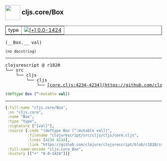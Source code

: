 ## <img width="48px" valign="middle" src="http://i.imgur.com/Hi20huC.png"> cljs.core/Box

 <table border="1">
<tr>
<td>type</td>
<td><a href="https://github.com/cljsinfo/api-refs/tree/0.0-1424"><img valign="middle" alt="[+] 0.0-1424" src="https://img.shields.io/badge/+-0.0--1424-lightgrey.svg"></a> </td>
</tr>
</table>

 <samp>
(__Box.__ val)<br>
</samp>

```
(no docstring)
```

---

 <pre>
clojurescript @ r1820
└── src
    └── cljs
        └── cljs
            └── <ins>[core.cljs:4234-4234](https://github.com/clojure/clojurescript/blob/r1820/src/cljs/cljs/core.cljs#L4234-L4234)</ins>
</pre>

```clj
(deftype Box [^:mutable val])
```


---

```clj
{:full-name "cljs.core/Box",
 :ns "cljs.core",
 :name "Box",
 :type "type",
 :signature ["[val]"],
 :source {:code "(deftype Box [^:mutable val])",
          :filename "clojurescript/src/cljs/cljs/core.cljs",
          :lines [4234 4234],
          :link "https://github.com/clojure/clojurescript/blob/r1820/src/cljs/cljs/core.cljs#L4234-L4234"},
 :full-name-encode "cljs.core_Box",
 :history [["+" "0.0-1424"]]}

```
